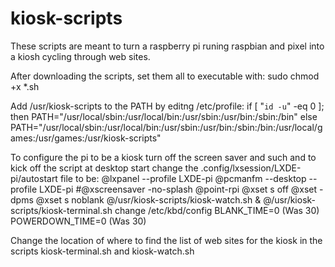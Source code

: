 # kiosk-scripts
These scripts are meant to turn a raspberry pi runing raspbian and pixel into a kiosh cycling through web sites.

After downloading the scripts, set them all to executable with:
  sudo chmod +x *.sh

Add /usr/kiosk-scripts to the PATH by editng /etc/profile:
  if [ "`id -u`" -eq 0 ]; then
    PATH="/usr/local/sbin:/usr/local/bin:/usr/sbin:/usr/bin:/sbin:/bin"
  else
    PATH="/usr/local/sbin:/usr/local/bin:/usr/sbin:/usr/bin:/sbin:/bin:/usr/local/games:/usr/games:/usr/kiosk-scripts"

To configure the pi to be a kiosk turn off the screen saver and such and to kick off the script at desktop start 
change the .config/lxsession/LXDE-pi/autostart file to be:
  @lxpanel --profile LXDE-pi
  @pcmanfm --desktop --profile LXDE-pi
  #@xscreensaver -no-splash
  @point-rpi
  @xset s off
  @xset -dpms
  @xset s noblank
  @/usr/kiosk-scripts/kiosk-watch.sh &
  @/usr/kiosk-scripts/kiosk-terminal.sh
change /etc/kbd/config
  BLANK_TIME=0 (Was 30)
  POWERDOWN_TIME=0 (Was 30)

Change the location of where to find the list of web sites for the kiosk in the scripts kiosk-terminal.sh and kiosk-watch.sh
